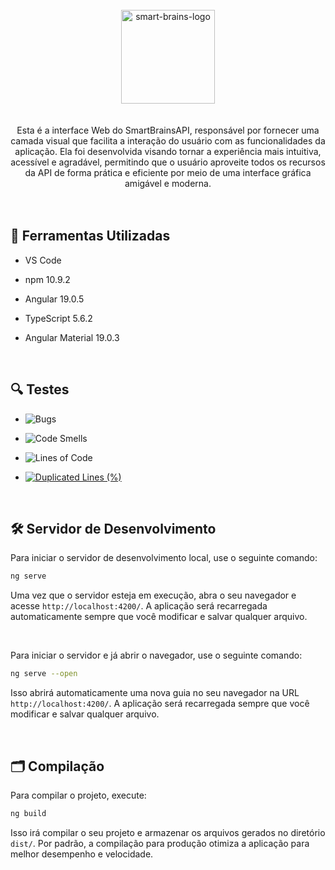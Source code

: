 <div align="center"> <br> 
  <img align="center" alt="smart-brains-logo" height="150" width="150" src="https://github.com/user-attachments/assets/a80a0c13-12d8-4255-ae61-768fa7d35b3e" />
</div> <br>  <br> 


<div align="center"> 
  Esta é a interface Web do SmartBrainsAPI, responsável por fornecer uma camada visual que facilita a interação do usuário com as funcionalidades da aplicação. Ela foi desenvolvida visando tornar a experiência mais intuitiva, acessível e agradável, permitindo que o usuário aproveite todos os recursos da API de forma prática e eficiente por meio de uma interface gráfica amigável e moderna.
</div> <br> 

 <br> 


 ## 🚀 Ferramentas Utilizadas

* VS Code

* npm 10.9.2

* Angular 19.0.5

* TypeScript 5.6.2

* Angular Material 19.0.3


  <br> 


## 🔍 Testes

* ![Bugs](https://sonarcloud.io/api/project_badges/measure?project=WiseFinances_SmartBrainsWeb&metric=bugs)

* ![Code Smells](https://sonarcloud.io/api/project_badges/measure?project=WiseFinances_SmartBrainsWeb&metric=code_smells)

* ![Lines of Code](https://sonarcloud.io/api/project_badges/measure?project=WiseFinances_SmartBrainsWeb&metric=ncloc)

* [![Duplicated Lines (%)](https://sonarcloud.io/api/project_badges/measure?project=WiseFinances_SmartBrainsWeb&metric=duplicated_lines_density)](https://sonarcloud.io/summary/new_code?id=WiseFinances_SmartBrainsWeb)
  

 <br> 


## 🛠 Servidor de Desenvolvimento

Para iniciar o servidor de desenvolvimento local, use o seguinte comando:

```bash
ng serve 
```

Uma vez que o servidor esteja em execução, abra o seu navegador e acesse `http://localhost:4200/`. A aplicação será recarregada automaticamente sempre que você modificar e salvar qualquer arquivo.


<br> 


Para iniciar o servidor e já abrir o navegador, use o seguinte comando:

```bash
ng serve --open
```

Isso abrirá automaticamente uma nova guia no seu navegador na URL `http://localhost:4200/`. A aplicação será recarregada sempre que você modificar e salvar qualquer arquivo.


<br> 


## 🗂 Compilação

Para compilar o projeto, execute:

```bash
ng build
```

Isso irá compilar o seu projeto e armazenar os arquivos gerados no diretório `dist/`. Por padrão, a compilação para produção otimiza a aplicação para melhor desempenho e velocidade.

